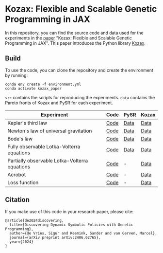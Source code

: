 # Kozax: Flexible and Scalable Genetic Programming in JAX

In this repository, you can find the source code and data used for the experiments in the [paper](https://arxiv.org/abs/2502.03047) "Kozax: Flexible and Scalable Genetic Programming in JAX". This paper introduces the Python library [Kozax](https://github.com/sdevries0/Kozax).

## Build
To use the code, you can clone the repository and create the environment by running:
```
conda env create -f environment.yml
conda activate kozax_paper
```

`src` contains the scripts for reproducing the experiments. `data` contains the Pareto fronts of Kozax and PySR for each experiment.

|Experiment|Code|PySR|Kozax|
|---|---|---|---|
|Kepler's third law| [Code](src/law_discovery.py)|[Data](data/PySR_results/Kepler)|[Data](data/Kozax_results/Kepler)|
|Newton's law of universal gravitation| [Code](src/law_discovery.py)|[Data](data/PySR_results/Newton)|[Data](data/Kozax_results/Newton)|
|Bode's law| [Code](src/law_discovery.py)|[Data](data/PySR_results/Bode)|[Data](data/Kozax_results/Bode)|
|Fully observable Lotka-Volterra equations| [Code](src/finite_differences_method.py)|[Data](data/PySR_results/LV_full)|[Data](data/Kozax_results/LV_full)|
|Partially observable Lotka-Volterra equations| [Code](src/ODE_integration.py)|-|[Data](data/Kozax_results/LV_partial)|
|Acrobot| [Code](src/symbolic_policy.py)|-|[Data](data/Kozax_results/Acrobot)|
|Loss function| [Code](src/loss_function_optimization.py)|-|[Data](data/Kozax_results/Loss_function)|

## Citation
If you make use of this code in your research paper, please cite:
```
@article{de2024discovering,
  title={Discovering Dynamic Symbolic Policies with Genetic Programming},
  author={de Vries, Sigur and Keemink, Sander and van Gerven, Marcel},
  journal={arXiv preprint arXiv:2406.02765},
  year={2024}
}
```
